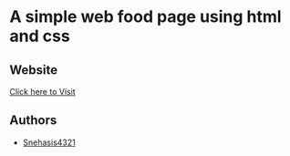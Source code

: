 # A simple web food page using html and css

## Website

[Click here to Visit](https://noobgamer75.github.io/food_website/)
## Authors

- [Snehasis4321](https://www.github.com/snehasis4321)
